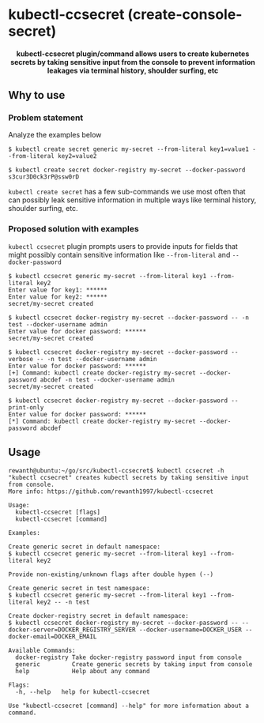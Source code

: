 # kubectl-ccsecret (create-console-secret)

<h4 align="center">kubectl-ccsecret plugin/command allows users to create kubernetes secrets by taking sensitive input from the console to prevent information leakages via terminal history, shoulder surfing, etc</h4>

## Why to use

### Problem statement

Analyze the examples below

```console
$ kubectl create secret generic my-secret --from-literal key1=value1 --from-literal key2=value2
```

```console
$ kubectl create secret docker-registry my-secret --docker-password s3cur3D0ck3rP@ssw0rD
```

`kubectl create secret` has a few sub-commands we use most often that can possibly leak sensitive information in multiple ways like terminal history, shoulder surfing, etc.

### Proposed solution with examples

`kubectl ccsecret` plugin prompts users to provide inputs for fields that might possibly contain sensitive information like `--from-literal` and `--docker-password`

```console
$ kubectl ccsecret generic my-secret --from-literal key1 --from-literal key2
Enter value for key1: ******
Enter value for key2: ******
secret/my-secret created
```

```console
$ kubectl ccsecret docker-registry my-secret --docker-password -- -n test --docker-username admin
Enter value for docker password: ******
secret/my-secret created
```

```console
$ kubectl ccsecret docker-registry my-secret --docker-password --verbose -- -n test --docker-username admin
Enter value for docker password: ******
[+] Command: kubectl create docker-registry my-secret --docker-password abcdef -n test --docker-username admin
secret/my-secret created
```

```console
$ kubectl ccsecret docker-registry my-secret --docker-password --print-only
Enter value for docker password: ******
[*] Command: kubectl create docker-registry my-secret --docker-password abcdef
```

## Usage

```console
rewanth@ubuntu:~/go/src/kubectl-ccsecret$ kubectl ccsecret -h
"kubectl ccsecret" creates kubectl secrets by taking sensitive input from console.
More info: https://github.com/rewanth1997/kubectl-ccsecret

Usage:
  kubectl-ccsecret [flags]
  kubectl-ccsecret [command]

Examples:

Create generic secret in default namespace:
$ kubectl ccsecret generic my-secret --from-literal key1 --from-literal key2

Provide non-existing/unknown flags after double hypen (--)

Create generic secret in test namespace:
$ kubectl ccsecret generic my-secret --from-literal key1 --from-literal key2 -- -n test

Create docker-registry secret in default namespace:
$ kubectl ccsecret docker-registry my-secret --docker-password -- --docker-server=DOCKER_REGISTRY_SERVER --docker-username=DOCKER_USER --docker-email=DOCKER_EMAIL

Available Commands:
  docker-registry Take docker-registry password input from console
  generic         Create generic secrets by taking input from console
  help            Help about any command

Flags:
  -h, --help   help for kubectl-ccsecret

Use "kubectl-ccsecret [command] --help" for more information about a command.
```

